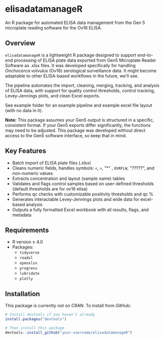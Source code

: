 # elisadatamanageR

An R package for automated ELISA data management from the Gen 5 microplate reading software for the Ov16 ELISA.

## Overview

`elisadatamanageR` is a lightweight R package designed to support end-to-end processing of ELISA plate data exported from Gen5 Microplate Reader Software as .xlsx files. It was developed specifically for handling *Onchocerca volvulus* (Ov16) serological surveillance data. It might become adaptable to other ELISA-based workflows in the future, we'll see. 

The pipeline automates the import, cleaning, merging, tracking, and analysis of ELISA data, with support for quality control thresholds, control tracking, Levey-Jennings plots, and clean Excel exports.

See example folder for an example pipeline and example excel file layout (with no data in it).

**Note:** This package assumes your Gen5 output is structured in a specific, consistent format. If your Gen5 exports differ significantly, the functions may need to be adjusted. This package was developed without direct access to the Gen5 software interface, so keep that in mind.

## Key Features

- Batch import of ELISA plate files (.xlsx)
- Cleans numeric fields, handles symbols: `<`, `>`, "*" , `OVRFLW`, "?????", and non-numeric values
- Extracts concentration and layout (sample name) tables
- Validates and flags control samples based on user-defined thresholds (default thresholds are for ov16 elisa)
- Performs qc checks with customizable positivity thresholds and qc %
- Generates interactable Levey-Jennings plots and wide data for excel-based analysis
- Outputs a fully formatted Excel workbook with all results, flags, and metadata

## Requirements

- R version ≥ 4.0
- Packages:
  - `tidyverse`
  - `readxl`
  - `openxlsx`
  - `progress`
  - `lubridate`
  - `plotly` 

## Installation

This package is currently not on CRAN. To install from GitHub:

```r
# Install devtools if you haven't already
install.packages("devtools")

# Then install this package
devtools::install_github("your-username/elisadatamanageR")
